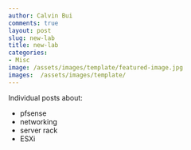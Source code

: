 ```yaml
---
author: Calvin Bui
comments: true
layout: post
slug: new-lab
title: new-lab
categories:
- Misc
image: /assets/images/template/featured-image.jpg
images:  /assets/images/template/
---
```


Individual posts about:

- pfsense
- networking
- server rack
- ESXi
